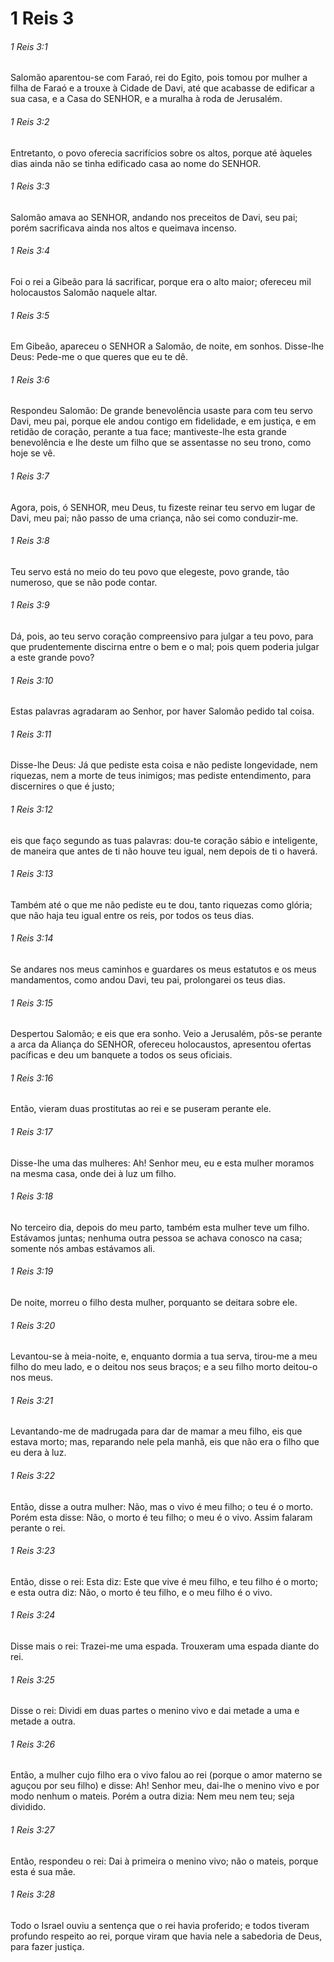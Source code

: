 # 1 Reis 3

###### 1 Reis 3:1

Salomão aparentou-se com Faraó, rei do Egito, pois tomou por mulher a filha de Faraó e a trouxe à Cidade de Davi, até que acabasse de edificar a sua casa, e a Casa do SENHOR, e a muralha à roda de Jerusalém.

###### 1 Reis 3:2

Entretanto, o povo oferecia sacrifícios sobre os altos, porque até àqueles dias ainda não se tinha edificado casa ao nome do SENHOR.

###### 1 Reis 3:3

Salomão amava ao SENHOR, andando nos preceitos de Davi, seu pai; porém sacrificava ainda nos altos e queimava incenso.

###### 1 Reis 3:4

Foi o rei a Gibeão para lá sacrificar, porque era o alto maior; ofereceu mil holocaustos Salomão naquele altar.

###### 1 Reis 3:5

Em Gibeão, apareceu o SENHOR a Salomão, de noite, em sonhos. Disse-lhe Deus: Pede-me o que queres que eu te dê.

###### 1 Reis 3:6

Respondeu Salomão: De grande benevolência usaste para com teu servo Davi, meu pai, porque ele andou contigo em fidelidade, e em justiça, e em retidão de coração, perante a tua face; mantiveste-lhe esta grande benevolência e lhe deste um filho que se assentasse no seu trono, como hoje se vê.

###### 1 Reis 3:7

Agora, pois, ó SENHOR, meu Deus, tu fizeste reinar teu servo em lugar de Davi, meu pai; não passo de uma criança, não sei como conduzir-me.

###### 1 Reis 3:8

Teu servo está no meio do teu povo que elegeste, povo grande, tão numeroso, que se não pode contar.

###### 1 Reis 3:9

Dá, pois, ao teu servo coração compreensivo para julgar a teu povo, para que prudentemente discirna entre o bem e o mal; pois quem poderia julgar a este grande povo?

###### 1 Reis 3:10

Estas palavras agradaram ao Senhor, por haver Salomão pedido tal coisa.

###### 1 Reis 3:11

Disse-lhe Deus: Já que pediste esta coisa e não pediste longevidade, nem riquezas, nem a morte de teus inimigos; mas pediste entendimento, para discernires o que é justo;

###### 1 Reis 3:12

eis que faço segundo as tuas palavras: dou-te coração sábio e inteligente, de maneira que antes de ti não houve teu igual, nem depois de ti o haverá.

###### 1 Reis 3:13

Também até o que me não pediste eu te dou, tanto riquezas como glória; que não haja teu igual entre os reis, por todos os teus dias.

###### 1 Reis 3:14

Se andares nos meus caminhos e guardares os meus estatutos e os meus mandamentos, como andou Davi, teu pai, prolongarei os teus dias.

###### 1 Reis 3:15

Despertou Salomão; e eis que era sonho. Veio a Jerusalém, pôs-se perante a arca da Aliança do SENHOR, ofereceu holocaustos, apresentou ofertas pacíficas e deu um banquete a todos os seus oficiais.

###### 1 Reis 3:16

Então, vieram duas prostitutas ao rei e se puseram perante ele.

###### 1 Reis 3:17

Disse-lhe uma das mulheres: Ah! Senhor meu, eu e esta mulher moramos na mesma casa, onde dei à luz um filho.

###### 1 Reis 3:18

No terceiro dia, depois do meu parto, também esta mulher teve um filho. Estávamos juntas; nenhuma outra pessoa se achava conosco na casa; somente nós ambas estávamos ali.

###### 1 Reis 3:19

De noite, morreu o filho desta mulher, porquanto se deitara sobre ele.

###### 1 Reis 3:20

Levantou-se à meia-noite, e, enquanto dormia a tua serva, tirou-me a meu filho do meu lado, e o deitou nos seus braços; e a seu filho morto deitou-o nos meus.

###### 1 Reis 3:21

Levantando-me de madrugada para dar de mamar a meu filho, eis que estava morto; mas, reparando nele pela manhã, eis que não era o filho que eu dera à luz.

###### 1 Reis 3:22

Então, disse a outra mulher: Não, mas o vivo é meu filho; o teu é o morto. Porém esta disse: Não, o morto é teu filho; o meu é o vivo. Assim falaram perante o rei.

###### 1 Reis 3:23

Então, disse o rei: Esta diz: Este que vive é meu filho, e teu filho é o morto; e esta outra diz: Não, o morto é teu filho, e o meu filho é o vivo.

###### 1 Reis 3:24

Disse mais o rei: Trazei-me uma espada. Trouxeram uma espada diante do rei.

###### 1 Reis 3:25

Disse o rei: Dividi em duas partes o menino vivo e dai metade a uma e metade a outra.

###### 1 Reis 3:26

Então, a mulher cujo filho era o vivo falou ao rei (porque o amor materno se aguçou por seu filho) e disse: Ah! Senhor meu, dai-lhe o menino vivo e por modo nenhum o mateis. Porém a outra dizia: Nem meu nem teu; seja dividido.

###### 1 Reis 3:27

Então, respondeu o rei: Dai à primeira o menino vivo; não o mateis, porque esta é sua mãe.

###### 1 Reis 3:28

Todo o Israel ouviu a sentença que o rei havia proferido; e todos tiveram profundo respeito ao rei, porque viram que havia nele a sabedoria de Deus, para fazer justiça.

